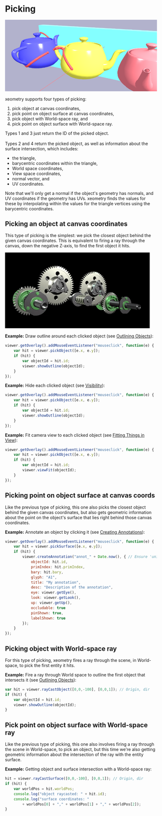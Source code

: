 # Picking

![](assets/pickingTeapots.png)

xeometry supports four types of picking:

 1. pick object at canvas coordinates,
 2. pick point on object surface at canvas coordinates,
 1. pick object with World-space ray, and
 2. pick point on object surface with World-space ray.

Types 1 and 3 just return the ID of the picked object.
<br><br>Types 2 and 4 return the picked object, as well as information about the surface intersection, which includes:

 * the triangle,
 * barycentric coordinates within the triangle,
 * World space coordinates,
 * View space coordinates,
 * normal vector, and
 * UV coordinates.

Note that we'll only get a normal if the object's geometry has normals, and UV coordinates if the geometry has UVs. xeometry finds the values for these by interpolating within the values for the triangle vertices using the barycentric coordinates.

## Picking an object at canvas coordinates

This type of picking is the simplest: we pick the closest object behind the given canvas coordinates. This is equivalent to firing a ray through the canvas, down the negative Z-axis, to find the first object it hits.

![](/assets/pickingCanvasEntity.gif)

**Example:** Draw outline around each clicked object (see [Outlining Objects](outlining.md)):

````javascript
viewer.getOverlay().addMouseEventListener("mouseclick", function(e) {
    var hit = viewer.pickObject([e.x, e.y]);
    if (hit) {
        var objectId = hit.id;
        viewer.showOutline(objectId);
    }
});
````

**Example:** Hide each clicked object (see [Visibility](visibility.md)):

````javascript
viewer.getOverlay().addMouseEventListener("mouseclick", function(e) {
    var hit = viewer.pickObject([e.x, e.y]);
    if (hit) {
        var objectId = hit.id;
        viewer.showOutline(objectId);
    }
});
````

**Example:** Fit camera view to each clicked object (see [Fitting Things in View](fittingThingsInView.md)):

````javascript
viewer.getOverlay().addMouseEventListener("mouseclick", function(e) {
    var hit = viewer.pickObject([e.x, e.y]);
    if (hit) {
        var objectId = hit.id;
        viewer.viewFit(objectId);
    }
});
````

## Picking point on object surface at canvas coords

Like the previous type of picking, this one also picks the closest object behind the given canvas coordinates, but also
gets geometric information about the point on the object's surface that lies right behind those canvas coordinates.

**Example:** Annotate an object by clicking it (see [Creating Annotations](annotations.md)):

````javascript
viewer.getOverlay().addMouseEventListener("mouseclick", function(e) {
    var hit = viewer.pickSurface([e.x, e.y]);
    if (hit) {
        viewer.createAnnotation("annot_" + Date.now(), { // Ensure 'unique' ID
            objectId: hit.id,
            primIndex: hit.primIndex,
            bary: hit.bary,
            glyph: "A1",
            title: "My annotation",
            desc: "Description of the annotation",
            eye: viewer.getEye(),
            look: viewer.getLook(),
            up: viewer.getUp(),
            occludable: true
            pinShown: true,
            labelShown: true
        });
    }
});
````

## Picking object with World-space ray

For this type of picking, xeometry fires a ray through the scene, in World-space, to pick the first entity it hits.

**Example:** Fire a ray through World space to outline the first object that intersects it (see [Outlining Objects](outlining.md)):

```javascript
var hit = viewer.rayCastObject([0,0,-100], [0,0,1]); // Origin, dir
if (hit) {
    var objectId = hit.id;
    viewer.showOutline(objectId);
}
```

## Pick point on object surface with World-space ray

Like the previous type of picking, this one also involves firing a ray through the scene in World-space, to pick an object,
but this time we're also getting geometric information about the intersection of the ray with the entity surface.

**Example:** Getting object and surface intersection with a World-space ray:

```javascript
hit = viewer.rayCastSurface([0,0,-100], [0,0,1]); // Origin, dir
if (hit) {
    var worldPos = hit.worldPos;
    console.log("object raycasted: " + hit.id);
    console.log("surface coordinates: "
        + worldPos[0] + "," + worldPos[1] + "," + worldPos[2]);
}
```



